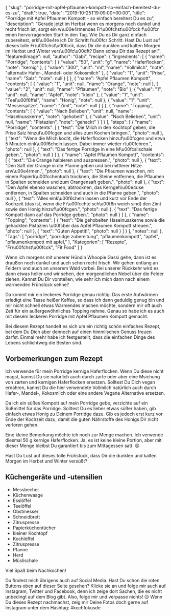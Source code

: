 {
    "slug": "porridge-mit-apfel-pflaumen-kompott-so-einfach-bereitest-du-es-zu",
    "draft": true,
    "date": "2019-10-25T19:09:00+00:00",
    "title": "Porridge mit Apfel Pflaumen Kompott - so einfach bereitest Du es zu",
    "description": "Gerade jetzt im Herbst wenn es morgens noch dunkel und recht frisch ist, sorgt ein w\u00e4rmendes Fr\u00fchst\u00fcck f\u00fcr einen hervorragenden Start in den Tag. Wie Du es Dir ganz einfach zubereitest, erkl\u00e4re ich Dir Schritt f\u00fcr Schritt. Hast Du Lust auf dieses tolle Fr\u00fchst\u00fcck, dass Dir die dunklen und kalten Morgen im Herbst und Winter vers\u00fc\u00dft? Dann schau Dir das Rezept an!",
    "featuredImage": null,
    "author": "Gabi",
    "recipe": {
        "ingredients": [
            {
                "name": "Porridge",
                "contents": [
                    {
                        "value": "50",
                        "unit": "g",
                        "name": "Haferflocken",
                        "note": "kernig"
                    },
                    {
                        "value": "300",
                        "unit": "ml",
                        "name": "Vollmilch",
                        "note": "alternativ Hafer-, Mandel- oder Kokosmilch"
                    },
                    {
                        "value": "1",
                        "unit": "Prise",
                        "name": "Salz",
                        "note": null
                    }
                ]
            },
            {
                "name": "Apfel Pflaumen Kompott",
                "contents": [
                    {
                        "value": "1",
                        "unit": null,
                        "name": "Orange",
                        "note": null
                    },
                    {
                        "value": "2",
                        "unit": null,
                        "name": "Pflaumen",
                        "note": "Bio"
                    },
                    {
                        "value": "1",
                        "unit": null,
                        "name": "Apfel",
                        "note": "klein"
                    },
                    {
                        "value": "1",
                        "unit": "Teel\u00f6ffel",
                        "name": "Honig",
                        "note": null
                    },
                    {
                        "value": "1",
                        "unit": "Messerspitze",
                        "name": "Zimt",
                        "note": null
                    }
                ]
            },
            {
                "name": "Topping",
                "contents": [
                    {
                        "value": "Nach Belieben",
                        "unit": null,
                        "name": "Haselnusskerne",
                        "note": "gehobelt"
                    },
                    {
                        "value": "Nach Belieben",
                        "unit": null,
                        "name": "Pistazien",
                        "note": "gehackt"
                    }
                ]
            }
        ],
        "steps": [
            {
                "name": "Porridge",
                "contents": [
                    {
                        "text": "Die Milch in den Kochtopf geben, die Prise Salz hinzuf\u00fcgen und alles zum Kochen bringen.",
                        "photo": null
                    },
                    {
                        "text": "Wenn die Milch kocht, die Haferflocken hinzuf\u00fcgen und etwa 5 Minuten eink\u00f6cheln lassen. Dabei immer wieder r\u00fchren.",
                        "photo": null
                    },
                    {
                        "text": "Das fertige Porridge in eine M\u00fcslischale geben.",
                        "photo": null
                    }
                ]
            },
            {
                "name": "Apfel Pflaumen Kompott",
                "contents": [
                    {
                        "text": "Die Orange halbieren und auspressen.",
                        "photo": null
                    },
                    {
                        "text": "Den Saft der Orange in die Pfanne geben und bei mittlerer Hitze erw\u00e4rmen.",
                        "photo": null
                    },
                    {
                        "text": "Die Pflaumen waschen, mit einem Papierk\u00fcchentuch trocknen, die Steine entfernen, die Pflaumen in Spalten schneiden und zum Orangensaft geben.",
                        "photo": null
                    },
                    {
                        "text": "Den Apfel ebenso waschen, abtrocknen, das Kerngeh\u00e4use entfernen, in Spalten schneiden und auch in die Pfanne geben.",
                        "photo": null
                    },
                    {
                        "text": "Alles eink\u00f6cheln lassen und kurz vor Ende der Kochzeit (das ist, wenn die Fr\u00fcchte sch\u00f6n weich sind) den Zimt sowie den Honig hinzuf\u00fcgen.",
                        "photo": null
                    },
                    {
                        "text": "Das fertige Kompott dann auf das Porridge geben.",
                        "photo": null
                    }
                ]
            },
            {
                "name": "Topping",
                "contents": [
                    {
                        "text": "Die gehobelten Haselnusskerne sowie die gehackten Pistazien \u00fcber das Apfel Pflaumen Kompott streuen.",
                        "photo": null
                    },
                    {
                        "text": "Guten Appetit!",
                        "photo": null
                    }
                ]
            }
        ],
        "notes": null
    },
    "Tags": [
        "porridge",
        "porridge zubereitung",
        "pflaumenkompott",
        "apfel",
        "pflaumenkompott mit apfel,"
    ],
    "Kategorien": [
        "Rezepte",
        "Fr\u00fchst\u00fcck",
        "Fit Food"
    ]
}

Wenn ich morgens mit unserer Hündin Whoopie Gassi gehe, dann ist es draußen noch dunkel und auch schon recht frisch. Wir gehen entlang an Feldern und auch an unserem Wald vorbei. Bei unserer Rückkehr wird es dann etwas heller und wir sehen, den morgendlichen Nebel über die Felder ziehen. Kannst Du Dir vorstellen, wie sehr ich mich dann nach einem wärmenden Frühstück sehne?

Da kommt mir ein leckeres Porridge genau richtig. Das erste Aufwärmen erledigt eine Tasse heißer Kaffee, so dass ich dann geduldig genug bin und mir nicht schnell etwas Wärmendes machen möchte, sondern mir oft auch Zeit für ein außergewöhnliches Topping nehme. Genau so habe ich es auch mit diesem leckeren Porridge mit Apfel Pflaumen Kompott gemacht.

Bei diesem Rezept handelt es sich um ein richtig schön einfaches Rezept, bei dem Du Dich aber dennoch auf einen himmlischen Genuss freuen darfst. Einmal mehr habe ich festgestellt, dass die einfachen Dinge des Lebens schlichtweg die Besten sind.

## Vorbemerkungen zum Rezept

Ich verwende für mein Porridge kernige Haferflocken. Wenn Du diese nicht magst, kannst Du sie natürlich auch durch zarte oder aber eine Msichung von zarten und kernigen Haferflocken ersetzen.
Solltest Du Dich vegan ernähren, kannst Du die hier verwendete Vollmilch natürlich auch durch Hafer-, Mandel-, Kokosmilch oder eine andere Vegane Alternative ersetzen.

Da ich ein süßes Kompott auf mein Porridge gebe, verzichte auf ein Süßmittel für das Porridge. Solltest Du es lieber etwas süßer haben, gib einfach etwas Honig zu Deinem Porridge dazu. Gib es jedoch erst kurz vor Ende der Kochzeit dazu, damit die guten Nährstoffe des Honigs Dir nicht verloren gehen.

Eine kleine Bemerkung möchte ich noch zur Menge machen. Ich verwende diesmal 50 g kernige Haferflocken. Ja, es ist keine kleine Portion, aber mit dieser Menge bleibst Du garantiert bis zum Mittagessen satt. 😉

Hast Du Lust auf dieses tolle Frühstück, dass Dir die dunklen und kalten Morgen im Herbst und Winter versüßt?

## Küchengeräte und -utensilien

- Messbecher
- Küchenwaage
- Esslöffel
- Teelöffel
- Obstmesser
- Schneidbrett
- Zitruspresse
- Papierküchentücher
- kleiner Kochtopf
- Kochlöffel
- Zitruspresse
- Pfanne
- Herd
- Müslischale


Viel Spaß beim Nachkochen!


Du findest mich übrigens auch auf Social Media. Hast Du schon die roten Buttons oben auf dieser Seite gesehen? Klicke sie an und folge mir auch auf Instagram, Twitter und Facebook, denn ich zeige dort Sachen, die es nicht unbedingt auf dem Blog gibt. Also, folge mir und verpasse nichts! 😉 Wenn Du dieses Rezept nachmachst, zeig mir Deine Fotos doch gerne auf Instagram unter dem Hashtag: #kochfokusde